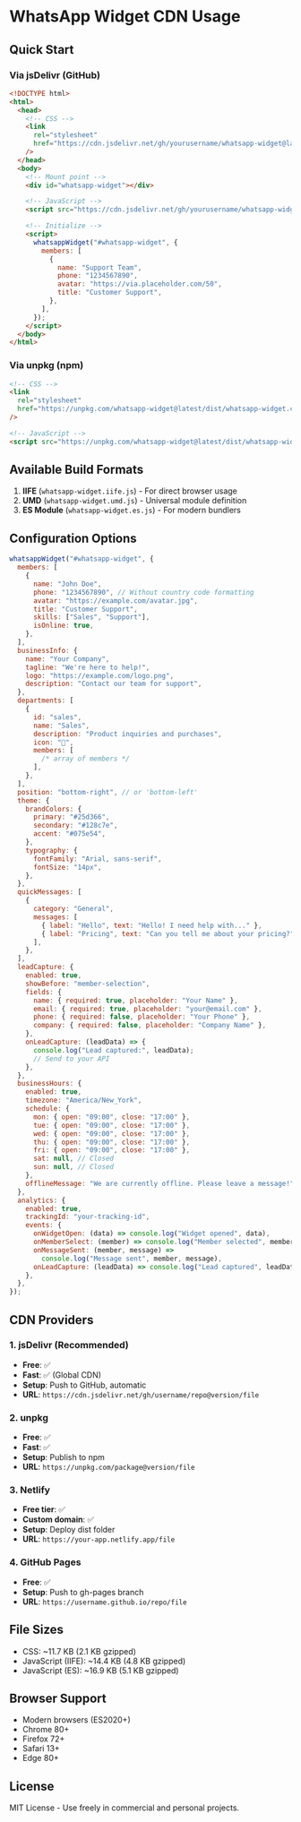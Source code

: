 # WhatsApp Widget CDN Usage

## Quick Start

### Via jsDelivr (GitHub)

```html
<!DOCTYPE html>
<html>
  <head>
    <!-- CSS -->
    <link
      rel="stylesheet"
      href="https://cdn.jsdelivr.net/gh/yourusername/whatsapp-widget@latest/dist/whatsapp-widget.css"
    />
  </head>
  <body>
    <!-- Mount point -->
    <div id="whatsapp-widget"></div>

    <!-- JavaScript -->
    <script src="https://cdn.jsdelivr.net/gh/yourusername/whatsapp-widget@latest/dist/whatsapp-widget.iife.js"></script>

    <!-- Initialize -->
    <script>
      whatsappWidget("#whatsapp-widget", {
        members: [
          {
            name: "Support Team",
            phone: "1234567890",
            avatar: "https://via.placeholder.com/50",
            title: "Customer Support",
          },
        ],
      });
    </script>
  </body>
</html>
```

### Via unpkg (npm)

```html
<!-- CSS -->
<link
  rel="stylesheet"
  href="https://unpkg.com/whatsapp-widget@latest/dist/whatsapp-widget.css"
/>

<!-- JavaScript -->
<script src="https://unpkg.com/whatsapp-widget@latest/dist/whatsapp-widget.iife.js"></script>
```

## Available Build Formats

1. **IIFE** (`whatsapp-widget.iife.js`) - For direct browser usage
2. **UMD** (`whatsapp-widget.umd.js`) - Universal module definition
3. **ES Module** (`whatsapp-widget.es.js`) - For modern bundlers

## Configuration Options

```javascript
whatsappWidget("#whatsapp-widget", {
  members: [
    {
      name: "John Doe",
      phone: "1234567890", // Without country code formatting
      avatar: "https://example.com/avatar.jpg",
      title: "Customer Support",
      skills: ["Sales", "Support"],
      isOnline: true,
    },
  ],
  businessInfo: {
    name: "Your Company",
    tagline: "We're here to help!",
    logo: "https://example.com/logo.png",
    description: "Contact our team for support",
  },
  departments: [
    {
      id: "sales",
      name: "Sales",
      description: "Product inquiries and purchases",
      icon: "💼",
      members: [
        /* array of members */
      ],
    },
  ],
  position: "bottom-right", // or 'bottom-left'
  theme: {
    brandColors: {
      primary: "#25d366",
      secondary: "#128c7e",
      accent: "#075e54",
    },
    typography: {
      fontFamily: "Arial, sans-serif",
      fontSize: "14px",
    },
  },
  quickMessages: [
    {
      category: "General",
      messages: [
        { label: "Hello", text: "Hello! I need help with..." },
        { label: "Pricing", text: "Can you tell me about your pricing?" },
      ],
    },
  ],
  leadCapture: {
    enabled: true,
    showBefore: "member-selection",
    fields: {
      name: { required: true, placeholder: "Your Name" },
      email: { required: true, placeholder: "your@email.com" },
      phone: { required: false, placeholder: "Your Phone" },
      company: { required: false, placeholder: "Company Name" },
    },
    onLeadCapture: (leadData) => {
      console.log("Lead captured:", leadData);
      // Send to your API
    },
  },
  businessHours: {
    enabled: true,
    timezone: "America/New_York",
    schedule: {
      mon: { open: "09:00", close: "17:00" },
      tue: { open: "09:00", close: "17:00" },
      wed: { open: "09:00", close: "17:00" },
      thu: { open: "09:00", close: "17:00" },
      fri: { open: "09:00", close: "17:00" },
      sat: null, // Closed
      sun: null, // Closed
    },
    offlineMessage: "We are currently offline. Please leave a message!",
  },
  analytics: {
    enabled: true,
    trackingId: "your-tracking-id",
    events: {
      onWidgetOpen: (data) => console.log("Widget opened", data),
      onMemberSelect: (member) => console.log("Member selected", member),
      onMessageSent: (member, message) =>
        console.log("Message sent", member, message),
      onLeadCapture: (leadData) => console.log("Lead captured", leadData),
    },
  },
});
```

## CDN Providers

### 1. jsDelivr (Recommended)

- **Free**: ✅
- **Fast**: ✅ (Global CDN)
- **Setup**: Push to GitHub, automatic
- **URL**: `https://cdn.jsdelivr.net/gh/username/repo@version/file`

### 2. unpkg

- **Free**: ✅
- **Fast**: ✅
- **Setup**: Publish to npm
- **URL**: `https://unpkg.com/package@version/file`

### 3. Netlify

- **Free tier**: ✅
- **Custom domain**: ✅
- **Setup**: Deploy dist folder
- **URL**: `https://your-app.netlify.app/file`

### 4. GitHub Pages

- **Free**: ✅
- **Setup**: Push to gh-pages branch
- **URL**: `https://username.github.io/repo/file`

## File Sizes

- CSS: ~11.7 KB (2.1 KB gzipped)
- JavaScript (IIFE): ~14.4 KB (4.8 KB gzipped)
- JavaScript (ES): ~16.9 KB (5.1 KB gzipped)

## Browser Support

- Modern browsers (ES2020+)
- Chrome 80+
- Firefox 72+
- Safari 13+
- Edge 80+

## License

MIT License - Use freely in commercial and personal projects.
